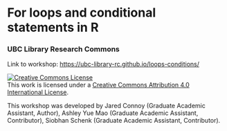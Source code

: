 # For loops and conditional statements in R
### UBC Library Research Commons
    
Link to workshop: https://ubc-library-rc.github.io/loops-conditions/

<a rel="license" href="http://creativecommons.org/licenses/by/4.0/"><img alt="Creative Commons License" style="border-width:0" src="https://i.creativecommons.org/l/by/4.0/88x31.png" /></a><br />This work is licensed under a <a rel="license" href="http://creativecommons.org/licenses/by/4.0/">Creative Commons Attribution 4.0 International License</a>.

This workshop was developed by Jared Connoy (Graduate Academic Assistant, Author), Ashley Yue Mao (Graduate Academic Assistant, Contributor), Siobhan Schenk (Graduate Academic Assistant, Contributor).
